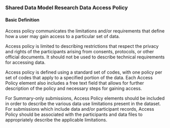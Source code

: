### Shared Data Model Research Data Access Policy

#### Basic Definition
Access policy communicates the limitations and/or requirements that define how a user may gain access to a particular set of data.  

Access policy is limited to describing restrictions that respect the privacy and rights of the participants arising from consents, protocols, or other official documents. It should not be used to describe technical requirements for accessing data.

Access policy is defined using a standard set of codes, with one policy per set of codes that apply to a specified portion of the data. Each Access Policy element also includes a free text field that allows for further description of the policy and necessary steps for gaining access.

For Summary-only submissions, Access Policy elements should be included in order to describe the various data use limitations present in the dataset.  For submissions which include data and/or participant records, Access Policy should be associated with the participants and data files to appropriately describe the applicable limitations.
